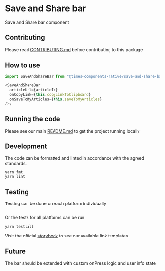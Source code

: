 # Save and Share bar

Save and Share bar component

## Contributing

Please read [CONTRIBUTING.md](./CONTRIBUTING.md) before contributing to this
package

## How to use

```js
import SaveAndShareBar from "@times-components-native/save-and-share-bar";

<SaveAndShareBar
  articleUrl={articleId}
  onCopyLink={this.copyLinkToClipboard}
  onSaveToMyArticles={this.saveToMyArticles}
/>;
```

## Running the code

Please see our main [README.md](../README.md) to get the project running locally

## Development

The code can be formatted and linted in accordance with the agreed standards.

```
yarn fmt
yarn lint
```

## Testing

Testing can be done on each platform individually

```
```

Or the tests for all platforms can be run

```
yarn test:all
```

Visit the official
[storybook](http://components.thetimes.co.uk)
to see our available link templates.

## Future

The bar should be extended with custom onPress logic and user info state
